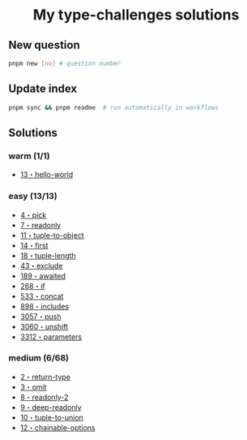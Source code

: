<h1 align="center">My type-challenges solutions</h1>

## New question

```bash
pnpm new [no] # question number
```

## Update index

```bash
pnpm sync && pnpm readme  # run automatically in workflows
```

## Solutions

<!--challenges-start-->
<h3>warm (1/1)</h3><ul><li><a href="./questions/00013-warm-hello-world" target="_blank">13・hello-world</a> </li></ul><h3>easy (13/13)</h3><ul><li><a href="./questions/00004-easy-pick" target="_blank">4・pick</a> </li><li><a href="./questions/00007-easy-readonly" target="_blank">7・readonly</a> </li><li><a href="./questions/00011-easy-tuple-to-object" target="_blank">11・tuple-to-object</a> </li><li><a href="./questions/00014-easy-first" target="_blank">14・first</a> </li><li><a href="./questions/00018-easy-tuple-length" target="_blank">18・tuple-length</a> </li><li><a href="./questions/00043-easy-exclude" target="_blank">43・exclude</a> </li><li><a href="./questions/00189-easy-awaited" target="_blank">189・awaited</a> </li><li><a href="./questions/00268-easy-if" target="_blank">268・if</a> </li><li><a href="./questions/00533-easy-concat" target="_blank">533・concat</a> </li><li><a href="./questions/00898-easy-includes" target="_blank">898・includes</a> </li><li><a href="./questions/03057-easy-push" target="_blank">3057・push</a> </li><li><a href="./questions/03060-easy-unshift" target="_blank">3060・unshift</a> </li><li><a href="./questions/03312-easy-parameters" target="_blank">3312・parameters</a> </li></ul><h3>medium (6/68)</h3><ul><li><a href="./questions/00002-medium-return-type" target="_blank">2・return-type</a> </li><li><a href="./questions/00003-medium-omit" target="_blank">3・omit</a> </li><li><a href="./questions/00008-medium-readonly-2" target="_blank">8・readonly-2</a> </li><li><a href="./questions/00009-medium-deep-readonly" target="_blank">9・deep-readonly</a> </li><li><a href="./questions/00010-medium-tuple-to-union" target="_blank">10・tuple-to-union</a> </li><li><a href="./questions/00012-medium-chainable-options" target="_blank">12・chainable-options</a> </li></ul>
<!--challenges-end-->
